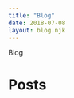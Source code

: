 ```yaml
---
title: "Blog"
date: 2018-07-08
layout: blog.njk
---
```


<div class="page-tag">Blog</div>

<h1 class="page-title">Posts</h1>

<style>
.archive {
  padding-left: 0;
}

.archive__post {
  display: flex;
  list-style: none;
  margin-left: 0;
  max-width: 36rem;
  margin-bottom: 0.6em;
  padding-bottom: 0.6rem;
  border-bottom: 1px solid var(--border-color);
}

.archive__title {
  flex: 1 1 auto;
  color: var(--color);
  font-weight: 700;
}

.archive__date {
  flex: 0 0 6.5rem;
  text-align: right;
}
</style>
